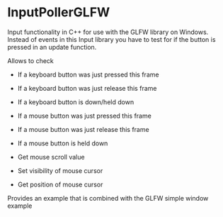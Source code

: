 # InputPollerGLFW

Input functionality in C++ for use with the GLFW library on Windows.
Instead of events in this Input library you have to test for if the button is pressed in an update function.

Allows to check 
* If a keyboard button was just pressed this frame
* If a keyboard button was just release this frame
* If a keyboard button is down/held down

* If a mouse button was just pressed this frame
* If a mouse button was just release this frame
* If a mouse button is held down
* Get mouse scroll value
* Set visibility of mouse cursor
* Get position of mouse cursor

Provides an example that is combined with the GLFW simple window example
